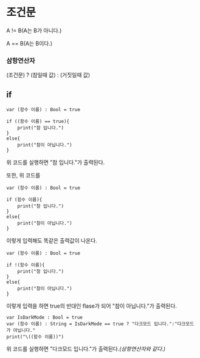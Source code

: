 # 조건문

A != B(A는 B가 아니다.)

A == B(A는 B이다.)

### 삼항연산자
(조건문) ? (참일때 값) : (거짓일때 값)

## if

```
var (함수 이름) : Bool = true

if ((함수 이름) == true){
    print("참 입니다.")
} 
else{
    print("참이 아닙니다.")
}
```
위 코드를 실행하면 "참 입니다."가 출력된다.

또한, 위 코드를
```
var (함수 이름) : Bool = true

if (함수 이름){
    print("참 입니다.")
} 
else{
    print("참이 아닙니다.")
}
```
이렇게 입력해도 똑같은 출력값이 나온다.

```
var (함수 이름) : Bool = true

if !(함수 이름){
    print("참 입니다.")
} 
else{
    print("참이 아닙니다.")
}
```
이렇게 입력을 하면 true의 반대인 flase가 되어 "참이 아닙니다."가 출력된다.


```
var IsDarkMode : Bool = true
var (함수 이름) : String = IsDarkMode == true ? "다크모드 입니다.":"다크모드가 아닙니다."
print("\((함수 이름))")
```
위 코드를 실행하면 "다크모드 입니다."가 출력된다.*(삼항연산자와 같다.)*